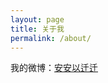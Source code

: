 ```yaml
---
layout: page
title: 关于我
permalink: /about/
---
```


我的微博：[安安以迁迁](https://www.weibo.com/u/2282634772)
